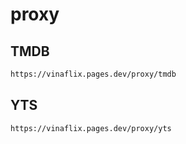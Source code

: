 # proxy

## TMDB

```bash
https://vinaflix.pages.dev/proxy/tmdb
```

## YTS

```bash
https://vinaflix.pages.dev/proxy/yts
```
